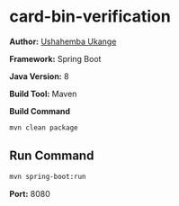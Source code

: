 # card-bin-verification
**Author:** [Ushahemba Ukange](https://github.com/ushaheu)  

**Framework:** Spring Boot

**Java Version:** 8  

**Build Tool:** Maven  

**Build Command**
```sh
mvn clean package
```
## Run Command
```sh
mvn spring-boot:run
```
**Port:** 8080  
